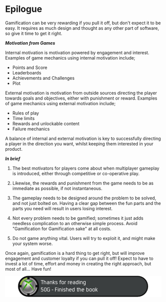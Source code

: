 # Epilogue

Gamification can be very rewarding if you pull it off, but don't expect it to be easy. It requires as much design and thought as any other part of software, so give it time to get it right.

***Motivation from Games***

Internal motivation is motivation powered by engagement and interest. Examples of game mechanics using internal motivation include;

* Points and Score
* Leaderboards
* Achievements and Challenges
* Plot

External motivation is motivation from outside sources directing the player towards goals and objectives, either with punishment or reward. Examples of game mechanics using external motivation include;

* Rules of play
* Time limits
* Rewards and unlockable content
* Failure mechanics

A balance of internal and external motivation is key to successfully directing a player in the direction you want, whilst keeping them interested in your product.

***In brief***

1. The best motivators for players come about when multiplayer gameplay is introduced, either through competitive or co-operative play.

1. Likewise, the rewards and punishment from the game needs to be as immediate as possible, if not instantaneous.

1. The gameplay needs to be designed around the problem to be solved, and not just bolted on. Having a clear gap between the fun parts and the parts you need will result in users losing interest.

1. Not every problem needs to be gamified; sometimes it just adds needless complication to an otherwise simple process. Avoid "Gamification for Gamification sake" at all costs.

1. Do not game anything vital. Users will try to exploit it, and might make your system worse.

Once again, gamification is a hard thing to get right, but will improve engagement and customer loyalty if you can pull it off! Expect to have to invest a lot of time, effort and money in creating the right approach, but most of all... Have fun!

![Achievement](../images/achievement.gif)
